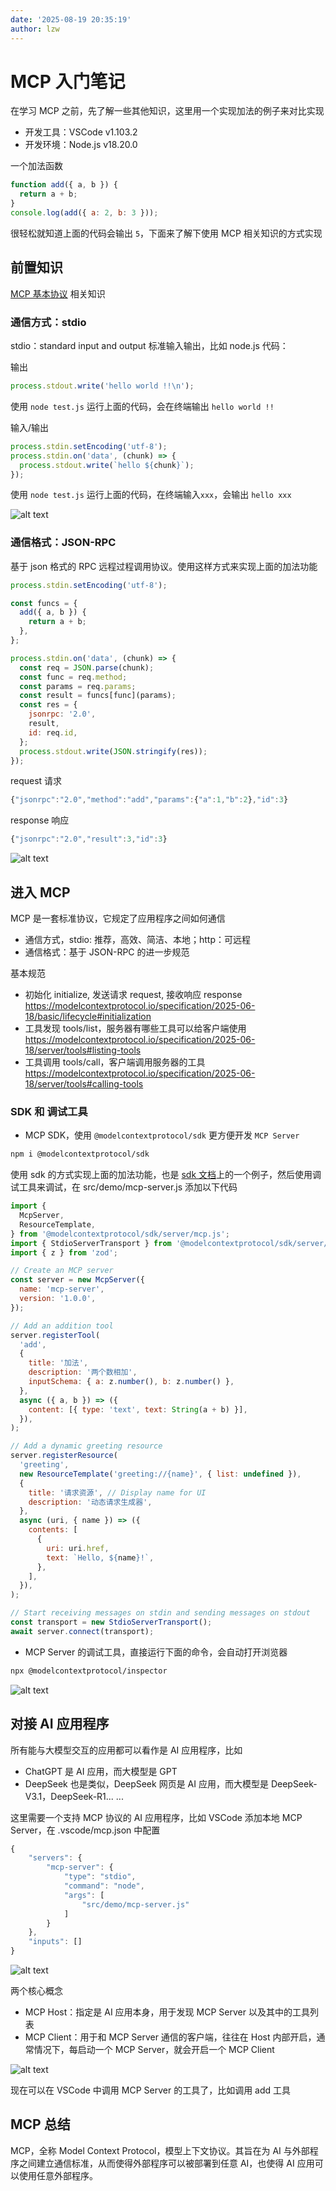 ```yaml
---
date: '2025-08-19 20:35:19'
author: lzw
---
```


# MCP 入门笔记

在学习 MCP 之前，先了解一些其他知识，这里用一个实现加法的例子来对比实现

- 开发工具：VSCode v1.103.2
- 开发环境：Node.js v18.20.0

一个加法函数

```js
function add({ a, b }) {
  return a + b;
}
console.log(add({ a: 2, b: 3 }));
```

很轻松就知道上面的代码会输出 `5`，下面来了解下使用 MCP 相关知识的方式实现

## 前置知识

[MCP 基本协议](https://modelcontextprotocol.io/specification/2025-06-18/basic) 相关知识

### 通信方式：stdio

stdio：standard input and output 标准输入输出，比如 node.js 代码：

输出

```js
process.stdout.write('hello world !!\n');
```

使用 `node test.js` 运行上面的代码，会在终端输出 `hello world !!`

输入/输出

```js
process.stdin.setEncoding('utf-8');
process.stdin.on('data', (chunk) => {
  process.stdout.write(`hello ${chunk}`);
});
```

使用 `node test.js` 运行上面的代码，在终端输入`xxx`，会输出 `hello xxx`

![alt text](./images/image-29507-01.png)

### 通信格式：JSON-RPC

基于 json 格式的 RPC 远程过程调用协议。使用这样方式来实现上面的加法功能

```js
process.stdin.setEncoding('utf-8');

const funcs = {
  add({ a, b }) {
    return a + b;
  },
};

process.stdin.on('data', (chunk) => {
  const req = JSON.parse(chunk);
  const func = req.method;
  const params = req.params;
  const result = funcs[func](params);
  const res = {
    jsonrpc: '2.0',
    result,
    id: req.id,
  };
  process.stdout.write(JSON.stringify(res));
});
```

request 请求

```js
{"jsonrpc":"2.0","method":"add","params":{"a":1,"b":2},"id":3}
```

response 响应

```js
{"jsonrpc":"2.0","result":3,"id":3}
```

![alt text](./images/image-29507-00.png)

## 进入 MCP

MCP 是一套标准协议，它规定了应用程序之间如何通信

- 通信方式，stdio: 推荐，高效、简洁、本地；http：可远程
- 通信格式：基于 JSON-RPC 的进一步规范

基本规范

- 初始化 initialize, 发送请求 request, 接收响应 response
  https://modelcontextprotocol.io/specification/2025-06-18/basic/lifecycle#initialization
- 工具发现 tools/list，服务器有哪些工具可以给客户端使用
  https://modelcontextprotocol.io/specification/2025-06-18/server/tools#listing-tools
- 工具调用 tools/call，客户端调用服务器的工具
  https://modelcontextprotocol.io/specification/2025-06-18/server/tools#calling-tools

### SDK 和 调试工具

- MCP SDK，使用 `@modelcontextprotocol/sdk` 更方便开发 `MCP Server`

```sh
npm i @modelcontextprotocol/sdk
```

使用 sdk 的方式实现上面的加法功能，也是 [sdk 文档](https://www.npmjs.com/package/@modelcontextprotocol/sdk#quick-start)上的一个例子，然后使用调试工具来调试，在 src/demo/mcp-server.js 添加以下代码

```js
import {
  McpServer,
  ResourceTemplate,
} from '@modelcontextprotocol/sdk/server/mcp.js';
import { StdioServerTransport } from '@modelcontextprotocol/sdk/server/stdio.js';
import { z } from 'zod';

// Create an MCP server
const server = new McpServer({
  name: 'mcp-server',
  version: '1.0.0',
});

// Add an addition tool
server.registerTool(
  'add',
  {
    title: '加法',
    description: '两个数相加',
    inputSchema: { a: z.number(), b: z.number() },
  },
  async ({ a, b }) => ({
    content: [{ type: 'text', text: String(a + b) }],
  }),
);

// Add a dynamic greeting resource
server.registerResource(
  'greeting',
  new ResourceTemplate('greeting://{name}', { list: undefined }),
  {
    title: '请求资源', // Display name for UI
    description: '动态请求生成器',
  },
  async (uri, { name }) => ({
    contents: [
      {
        uri: uri.href,
        text: `Hello, ${name}!`,
      },
    ],
  }),
);

// Start receiving messages on stdin and sending messages on stdout
const transport = new StdioServerTransport();
await server.connect(transport);
```

- MCP Server 的调试工具，直接运行下面的命令，会自动打开浏览器

```sh
npx @modelcontextprotocol/inspector
```

![alt text](./images/image-29507-04.png)

## 对接 AI 应用程序

所有能与大模型交互的应用都可以看作是 AI 应用程序，比如

- ChatGPT 是 AI 应用，而大模型是 GPT
- DeepSeek 也是类似，DeepSeek 网页是 AI 应用，而大模型是 DeepSeek-V3.1，DeepSeek-R1...
  ...

这里需要一个支持 MCP 协议的 AI 应用程序，比如 VSCode 添加本地 MCP Server，在 .vscode/mcp.json 中配置

```js
{
	"servers": {
		"mcp-server": {
			"type": "stdio",
			"command": "node",
			"args": [
				"src/demo/mcp-server.js"
			]
		}
	},
	"inputs": []
}
```

![alt text](./images/image-29507-02.png)

两个核心概念

- MCP Host：指定是 AI 应用本身，用于发现 MCP Server 以及其中的工具列表
- MCP Client：用于和 MCP Server 通信的客户端，往往在 Host 内部开启，通常情况下，每启动一个 MCP Server，就会开启一个 MCP Client

![alt text](./images/image-29507-03.png)

现在可以在 VSCode 中调用 MCP Server 的工具了，比如调用 add 工具

## MCP 总结

MCP，全称 Model Context Protocol，模型上下文协议。其旨在为 AI 与外部程序之间建立通信标准，从而使得外部程序可以被部署到任意 AI，也使得 AI 应用可以使用任意外部程序。
